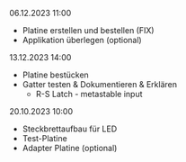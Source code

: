 
06.12.2023 11:00
 * Platine erstellen und bestellen (FIX)
 * Applikation überlegen (optional)

13.12.2023 14:00
* Platine bestücken
* Gatter testen & Dokumentieren & Erklären
	* R-S Latch - metastable input

20.10.2023 10:00
* Steckbrettaufbau für LED
* Test-Platine
* Adapter Platine (optional)